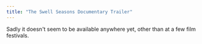 ```yaml
---
title: "The Swell Seasons Documentary Trailer"
---
```

<p>Sadly it doesn't seem to be available anywhere yet, other than at a few film festivals.</p>
